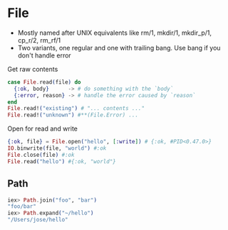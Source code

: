 # File

- Mostly named after UNIX equivalents like rm/1, mkdir/1, mkdir_p/1, cp_r/2, rm_rf/1
- Two variants, one regular and one with trailing bang. Use bang if you don't handle error

Get raw contents

```elixir
case File.read(file) do
  {:ok, body}      -> # do something with the `body`
  {:error, reason} -> # handle the error caused by `reason`
end
File.read!("existing") # "... contents ..."
File.read!("unknown") #**(File.Error) ...
```

Open for read and write

```elixir
{:ok, file} = File.open("hello", [:write]) # {:ok, #PID<0.47.0>}
IO.binwrite(file, "world") #:ok
File.close(file) #:ok
File.read("hello") #{:ok, "world"}
```

## Path

```elixir
iex> Path.join("foo", "bar")
"foo/bar"
iex> Path.expand("~/hello")
"/Users/jose/hello"
```

